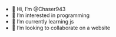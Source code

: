 - 👋 Hi, I’m @Chaser943
- 👀 I’m interested in programming 
- 🌱 I’m currently learning js
- 💞️ I’m looking to collaborate on a website

